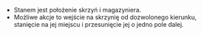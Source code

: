 - Stanem jest położenie skrzyń i magazyniera.
- Możliwe akcje to wejście na skrzynię od dozwolonego kierunku, stanięcie na jej miejscu
  i przesunięcie jej o jedno pole dalej.